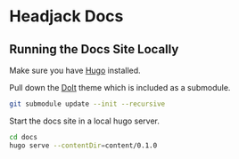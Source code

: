 # Headjack Docs

## Running the Docs Site Locally

Make sure you have [Hugo](https://gohugo.io/installation/) installed.

Pull down the [DoIt](https://github.com/HEIGE-PCloud/DoIt) theme which is included as a submodule.

```sh
git submodule update --init --recursive
```

Start the docs site in a local hugo server.
```sh
cd docs
hugo serve --contentDir=content/0.1.0
```
